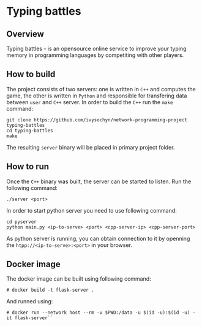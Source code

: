 # Typing battles

## Overview
Typing battles - is an opensource online service to improve your typing memory in programming languages by competiting with other players.

## How to build
The project consists of two servers: one is written in `C++` and computes the game, the other is written in `Python` and responsible for transfering data between `user` and `C++` server.
In order to build the `C++` run the `make` command:
```
git clone https://github.com/ivysochyn/network-programming-project typing-battles
cd typing-battles
make
```

The resulting `server` binary will be placed in primary project folder.

## How to run
Once the `C++` binary was built, the server can be started to listen.
Run the following command:
```
./server <port>
```

In order to start python server you need to use following command:
```
cd pyserver
python main.py <ip-to-serve> <port> <cpp-server-ip> <cpp-server-port>
```

As python server is running, you can obtain connection to it by openning the `htpp://<ip-to-serve>:<port>` in your browser.

## Docker image

The docker image can be built using following command:
```
# docker build -t flask-server .
```

And runned using:
```
# docker run --network host --rm -v $PWD:/data -u $(id -u):$(id -u) -it flask-server``
```
